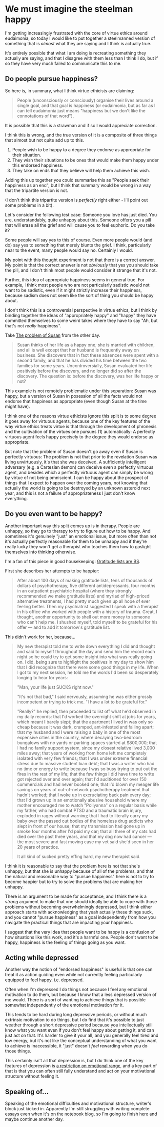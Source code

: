 # We must imagine the steelman happy

I'm getting increasingly frustrated with the core of virtue ethics around eudaimonia,
so today I would like to put together a steelmanned version of something that is *almost* what they are saying and I think is actually true.

It's entirely possible that what I am doing is recreating something they actually are saying,
and that I disagree with them less than I think I do, but if so they have very much failed to communicate this to me.

## Do people pursue happiness?

So here is, in summary, what I think virtue ethicists are claiming:

> People (unconsciously or consciously) organise their lives around a single goal, and that goal is happiness (or eudaimonia, but as far as I can tell eudaimonia just means "happiness but we don't like the connotations of that word").

It is possible that this is a strawman and if so I would appreciate correction. 

I think this is wrong, and the true version of it is a composite of three things that almost but not quite add up to this.

1. People wish to be happy to a degree they endorse as appropriate for their situation.
2. They wish their situations to be ones that would make them happy under this endorsed happiness.
3. They take on ends that they believe will help them achieve this wish.

Adding this up together you could summarise this as "People seek their happiness as an end", but I think that summary would be wrong in a way that the tripartite version is not.

(I don't think this tripartite version is *perfectly* right either - I'll point out some problems in a bit).

Let's consider the following test case: Someone you love has just died. You are, understandably, quite unhappy about this. Someone offers you a pill that will erase all the grief and will cause you to feel euphoric. Do you take it?

Some people will say yes to this of course. Even more people would (and do) say yes to something that merely blunts the grief. I think, particularly near to the event, many people would say no. Certainly I would.

My point with this thought experiment is not that there is a correct answer. My point is that the correct answer is not *obviously* that yes you should take the pill, and I don't think most people would consider it strange that it's not.

Further, this idea of appropriate happiness seems in general true. For example, I think most people who are not particularly sadistic would not want to be sadistic, even if it might strictly increase their happiness, because sadism does not seem like the sort of thing you should be happy about.

I don't think this is a controversial perspective in virtue ethics, but I think by binding together the ideas of "appropriately happy" and "happy" they have committed themselves to some weird takes where they have to say "Ah, but that's not *really* happiness".

Take [The problem of Susan](https://notebook.drmaciver.com/posts/2021-10-09-20:42.html) from the other day.

> Susan thinks of her life as a happy one; she is married with children, and all is well except that her husband is frequently away on business. She discovers that in fact these absences were spent with a second family, and that he has divided his time between the two families for some years. Uncontroversially, Susan evaluated her life positively before the discovery, and no longer did so after the discovery. The question is: before the discovery, was her life happy or not?

This example is not remotely problematic under this separation: Susan was happy, but a version of Susan in posession of all the facts would not endorse that happiness as appropriate (even though Susan at the time might have).

I think one of the reasons virtue ethicists ignore this split is to some degree it goes away for virtuous agents, because one of the key features of the way virtue ethics treats virtue is that through the development of phronesis and the cultivation of the virtues one pursues (1) automatically: A perfectly virtuous agent feels happy precisely to the degree they would endorse as appropriate.

But note that the problem of Susan doesn't go away even if Susan is perfectly virtuous: The problem is not that prior to the revelation Susan was living unvirtuously, it's that she was deceived. A sufficiently intelligent adversary (e.g. a Cartesian demon) can deceive even a perfectly virtuous agent, and besides which a perfectly virtuous agent can simply be wrong by virtue of not being omniscient. I can be happy about the prospect of things that I expect to happen over the coming years, not knowing that actually the world is going to be destroyed by an unknown asteroid next year, and this is not a failure of appropriateness I just don't know everything.

## Do you even want to be happy?

Another important way this split comes up is in therapy. People are unhappy, so they go to therapy to try to figure out how to be happy. And sometimes it's genuinely "just" an emotional issue, but more often than not it's actually perfectly reasonable for them to be unhappy and if they're really lucky they won't get a therapist who teaches them how to gaslight themselves into thinking otherwise.

I'm a fan of this piece in good housekeeping: [Gratitude lists are BS](https://www.goodhousekeeping.com/life/a45386/gratitude-lists-dont-work/).

First she describes her attempts to be happier:

> After about 100 days of making gratitude lists, tens of thousands of dollars of psychotherapy, five different antidepressants, four months in an outpatient psychiatric hospital (where they strongly recommended we make gratitude lists) and myriad of high-priced alternative treatments, I had pretty much given up all hope of ever feeling better. Then my psychiatrist suggested I speak with a therapist in his office who worked with people with a history of trauma. Great, I thought, another opportunity to shell out more money to someone who can't help me. I shushed myself, told myself to be grateful for his offer — and to add it tomorrow's gratitude list.

This didn't work for her, because...

> My new therapist told me to write down everything I did and thought and said to myself throughout the day and send him the record each night so he could try to get some insight into what was really going on. I did, being sure to highlight the positives in my day to show him that I did recognize that there were some good things in my life. When I got to my next session, he told me the words I'd been so desperately longing to hear for years:
> 
> "Man, your life just SUCKS right now."
>
> "It's not that bad," I said nervously, assuming he was either grossly incompetent or trying to trick me. "I have a lot to be grateful for."
> 
> "Really?" he replied, then proceeded to list off what he'd observed in my daily records: that I'd worked the overnight shift at jobs for years, which meant I barely slept; that the apartment I lived in was only so cheap because it was dark, cramped, ant-infested and falling apart; that my husband and I were raising a baby in one of the most expensive cities in the country, where decaying two-bedroom bungalows with no yards or parking spaces started at $800,000; that I had no family support system, since my closest relative lived 3,000 miles away; that years of working from home left me completely isolated with very few friends; that I was under extreme financial stress due to massive student loan debt; that I was a writer who had no time or energy to write because I was so busy trying to put out the fires in the rest of my life; that the few things I did have time to write got rejected over and over again; that I'd auditioned for over 150 commercials and had never booked one; that I'd blown my meager life savings on years of out-of-network psychotherapy treatment that hadn't worked; that I woke up in excruciating back pain every day; that I'd grown up in an emotionally abusive household where my mother encouraged me to watch "Pollyanna" on a regular basis while my father, who had combat PTSD and a traumatic brain injury, exploded in rages without warning; that I had to literally carry my baby over the passed out bodies of the homeless drug addicts who slept in front of our house; that my transmission had gone up in smoke four months after I'd paid my car; that all three of my cats had died over the past three years, and that my dog now had cancer — the most severe and fast moving case my vet said she'd seen in her 20 years of practice.
>
> It all kind of sucked pretty effing hard, my new therapist said.

I think it is reasonable to say that the problem here is not that she's unhappy, but that she is unhappy because of all of the problems, and that the natural and reasonable way to "pursue happiness" here is not to try to become happier but to try to solve the problems that are making her unhappy.

There is an argument to be made for acceptance, and I think there is a *strong* argument to make that one should ideally be able to cope with those problems without becoming overwhelmingly depressed, but I think either approach starts with acknowledging that yeah actually these things suck, and you cannot "pursue happiness" as a goal independently from how you navigate the practical things that are impacting your happiness.

I suggest that the very idea that people want to be happy is a confusion of how situations like this work, and it's a harmful one. People don't want to be happy, happiness is the feeling of things going as you want.

## Acting while depressed

Another way the notion of "endorsed happiness" is useful is that one can treat it as action guiding even while not currently feeling particularly equipped to feel happy. i.e. depressed.

Often when I'm depressed I do things not because I feel any emotional motivation to do them, but because I know that a less depressed version of me would. There is a sort of wanting to achieve things that is possible somewhat independently of the emotional motivation for it.

This tends to be hard during long depressive periods, or without much extrinsic motivation to do things, but I do find that it's possible to just weather through a short depressive period because you intellectually still know what you want even if you don't feel happy about getting it, and can just act on that. It's harder to give it your all, and you generally feel tired and low energy, but it's not like the conceptual understanding of what you want to achieve is inaccessible, it "just" doesn't *feel* rewarding when you do those things.

This certainly isn't all that depression is, but I do think one of the key features of depression is [a restriction on emotional range](https://notebook.drmaciver.com/posts/2020-03-06-07:46.html), and a key part of that is that you can often still fully understand and act on your motivational structure without feeling it.

## Speaking of...

Speaking of the emotional difficulties and motivational structure, writer's block just kicked in. Apparently I'm still struggling with writing complete essays even when it's on the notebook blog, so I'm going to finish here and maybe continue another day.
